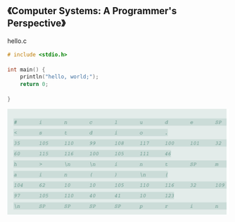 ## 《Computer Systems: A Programmer's Perspective》
hello.c
```c
# include <stdio.h>

int main() {
    println("hello, world;");
    return 0;

}

```

![Alt text](image.png)
